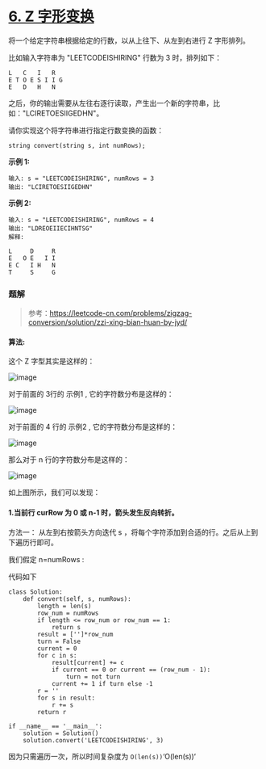 # [6. Z 字形变换](https://leetcode.cn/problems/zigzag-conversion/)

将一个给定字符串根据给定的行数，以从上往下、从左到右进行 Z 字形排列。

比如输入字符串为 "LEETCODEISHIRING" 行数为 3 时，排列如下：

```
L   C   I   R
E T O E S I I G
E   D   H   N
```

之后，你的输出需要从左往右逐行读取，产生出一个新的字符串，比如："LCIRETOESIIGEDHN"。

请你实现这个将字符串进行指定行数变换的函数：

```
string convert(string s, int numRows);
```

**示例 1:**

```
输入: s = "LEETCODEISHIRING", numRows = 3
输出: "LCIRETOESIIGEDHN"
```

**示例 2:**

```
输入: s = "LEETCODEISHIRING", numRows = 4
输出: "LDREOEIIECIHNTSG"
解释:

L     D     R
E   O E   I I
E C   I H   N
T     S     G
```

### 题解

> 参考：https://leetcode-cn.com/problems/zigzag-conversion/solution/zzi-xing-bian-huan-by-jyd/

#### 算法:

这个 Z 字型其实是这样的：

![image](https://pic.leetcode-cn.com/810b316c74a8eb0d2c97cbfc1bcf7559811f73b1bbed92848ba1bb7b9f1691b1-image.png?ynotemdtimestamp=1593701291427)

对于前面的 3行的 示例1 , 它的字符数分布是这样的：

![image](https://pic.leetcode-cn.com/01f701396440902b127931f5a1a8a9ecbf70a9dc43ba2b7752a8756b8393e521-image.png?ynotemdtimestamp=1593701291427)

对于前面的 4 行的 示例2 , 它的字符数分布是这样的：

![image](https://pic.leetcode-cn.com/89ba53b0da11c91a66dbb05a75e4b9d83e853bbe3a82c7860cde1a6c1e0c9c8e-image.png?ynotemdtimestamp=1593701291427)

那么对于 n 行的字符数分布是这样的：

![image](https://pic.leetcode-cn.com/d610b140dd0789204efe699672dc72a83e7b826da0165bbf083d24fc97ecdea7-image.png?ynotemdtimestamp=1593701291427)

如上图所示，我们可以发现：

#### 1.当前行 curRow 为 0 或 n-1 时，箭头发生反向转折。

方法一： 从左到右按箭头方向迭代 s ，将每个字符添加到合适的行。之后从上到下遍历行即可。

我们假定 n=numRows :

代码如下

```
class Solution:
    def convert(self, s, numRows):
        length = len(s)
        row_num = numRows
        if length <= row_num or row_num == 1:
            return s
        result = ['']*row_num
        turn = False
        current = 0
        for c in s:
            result[current] += c
            if current == 0 or current == (row_num - 1):
                turn = not turn
            current += 1 if turn else -1
        r = ''
        for s in result:
            r += s
        return r

if __name__ == '__main__':
    solution = Solution()
    solution.convert('LEETCODEISHIRING', 3)
```

因为只需遍历一次，所以时间复杂度为 `O(len(s))`‘O(len(s))‘